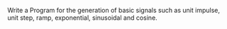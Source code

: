Write a Program for the generation of basic signals such as unit impulse, unit step, ramp, exponential, sinusoidal and cosine.
